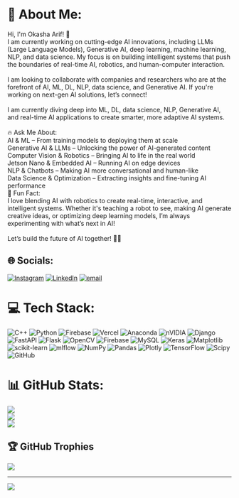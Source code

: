 # 💫 About Me:
Hi, I'm Okasha Arif! 🚀<br>I am currently working on cutting-edge AI innovations, including LLMs (Large Language Models), Generative AI, deep learning, machine learning, NLP, and data science. My focus is on building intelligent systems that push the boundaries of real-time AI, robotics, and human-computer interaction.<br><br>I am looking to collaborate with companies and researchers who are at the forefront of AI, ML, DL, NLP, data science, and Generative AI. If you're working on next-gen AI solutions, let’s connect!<br><br>I am currently diving deep into ML, DL, data science, NLP, Generative AI, and real-time AI applications to create smarter, more adaptive AI systems.<br><br>🔥 Ask Me About:<br>AI & ML – From training models to deploying them at scale<br>Generative AI & LLMs – Unlocking the power of AI-generated content<br>Computer Vision & Robotics – Bringing AI to life in the real world<br>Jetson Nano & Embedded AI – Running AI on edge devices<br>NLP & Chatbots – Making AI more conversational and human-like<br>Data Science & Optimization – Extracting insights and fine-tuning AI performance<br>🤖 Fun Fact:<br>I love blending AI with robotics to create real-time, interactive, and intelligent systems. Whether it's teaching a robot to see, making AI generate creative ideas, or optimizing deep learning models, I’m always experimenting with what’s next in AI!<br><br>Let’s build the future of AI together! 🚀💡


## 🌐 Socials:
[![Instagram](https://img.shields.io/badge/Instagram-%23E4405F.svg?logo=Instagram&logoColor=white)](https://instagram.com/okashaarif) [![LinkedIn](https://img.shields.io/badge/LinkedIn-%230077B5.svg?logo=linkedin&logoColor=white)](https://linkedin.com/in/muhammad-okasha-arif) [![email](https://img.shields.io/badge/Email-D14836?logo=gmail&logoColor=white)](mailto:okasha4038@gmail.com) 

# 💻 Tech Stack:
![C++](https://img.shields.io/badge/c++-%2300599C.svg?style=for-the-badge&logo=c%2B%2B&logoColor=white) ![Python](https://img.shields.io/badge/python-3670A0?style=for-the-badge&logo=python&logoColor=ffdd54) ![Firebase](https://img.shields.io/badge/firebase-%23039BE5.svg?style=for-the-badge&logo=firebase) ![Vercel](https://img.shields.io/badge/vercel-%23000000.svg?style=for-the-badge&logo=vercel&logoColor=white) ![Anaconda](https://img.shields.io/badge/Anaconda-%2344A833.svg?style=for-the-badge&logo=anaconda&logoColor=white) ![nVIDIA](https://img.shields.io/badge/cuda-000000.svg?style=for-the-badge&logo=nVIDIA&logoColor=green) ![Django](https://img.shields.io/badge/django-%23092E20.svg?style=for-the-badge&logo=django&logoColor=white) ![FastAPI](https://img.shields.io/badge/FastAPI-005571?style=for-the-badge&logo=fastapi) ![Flask](https://img.shields.io/badge/flask-%23000.svg?style=for-the-badge&logo=flask&logoColor=white) ![OpenCV](https://img.shields.io/badge/opencv-%23white.svg?style=for-the-badge&logo=opencv&logoColor=white) ![Firebase](https://img.shields.io/badge/firebase-a08021?style=for-the-badge&logo=firebase&logoColor=ffcd34) ![MySQL](https://img.shields.io/badge/mysql-4479A1.svg?style=for-the-badge&logo=mysql&logoColor=white) ![Keras](https://img.shields.io/badge/Keras-%23D00000.svg?style=for-the-badge&logo=Keras&logoColor=white) ![Matplotlib](https://img.shields.io/badge/Matplotlib-%23ffffff.svg?style=for-the-badge&logo=Matplotlib&logoColor=black) ![scikit-learn](https://img.shields.io/badge/scikit--learn-%23F7931E.svg?style=for-the-badge&logo=scikit-learn&logoColor=white) ![mlflow](https://img.shields.io/badge/mlflow-%23d9ead3.svg?style=for-the-badge&logo=numpy&logoColor=blue) ![NumPy](https://img.shields.io/badge/numpy-%23013243.svg?style=for-the-badge&logo=numpy&logoColor=white) ![Pandas](https://img.shields.io/badge/pandas-%23150458.svg?style=for-the-badge&logo=pandas&logoColor=white) ![Plotly](https://img.shields.io/badge/Plotly-%233F4F75.svg?style=for-the-badge&logo=plotly&logoColor=white) ![TensorFlow](https://img.shields.io/badge/TensorFlow-%23FF6F00.svg?style=for-the-badge&logo=TensorFlow&logoColor=white) ![Scipy](https://img.shields.io/badge/SciPy-%230C55A5.svg?style=for-the-badge&logo=scipy&logoColor=%white) ![GitHub](https://img.shields.io/badge/github-%23121011.svg?style=for-the-badge&logo=github&logoColor=white)
# 📊 GitHub Stats:
![](https://github-readme-stats.vercel.app/api?username=okashaArif&theme=neon&hide_border=false&include_all_commits=true&count_private=false)<br/>
![](https://github-readme-streak-stats.herokuapp.com/?user=okashaArif&theme=neon&hide_border=false)<br/>
![](https://github-readme-stats.vercel.app/api/top-langs/?username=okashaArif&theme=neon&hide_border=false&include_all_commits=true&count_private=false&layout=compact)

## 🏆 GitHub Trophies
![](https://github-profile-trophy.vercel.app/?username=okashaArif&theme=neon&no-frame=false&no-bg=true&margin-w=4)

---
[![](https://visitcount.itsvg.in/api?id=okashaArif&icon=0&color=0)](https://visitcount.itsvg.in)

<!-- Proudly created with GPRM ( https://gprm.itsvg.in ) -->
